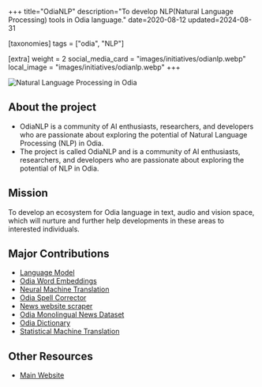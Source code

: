 +++
title="OdiaNLP"
description="To develop NLP(Natural Language Processing) tools in Odia language."
date=2020-08-12
updated=2024-08-31

[taxonomies]
tags = ["odia", "NLP"]

[extra]
weight = 2
social_media_card = "images/initiatives/odianlp.webp"
local_image = "images/initiatives/odianlp.webp"
+++

![Natural Language Processing in Odia](/images/initiatives/odianlp.webp)

## About the project

- OdiaNLP is a community of AI enthusiasts, researchers, and developers who are passionate about exploring the potential of Natural Language Processing (NLP) in Odia.
- The project is called OdiaNLP and is a community of AI enthusiasts, researchers, and developers who are passionate about exploring the potential of NLP in Odia.

## Mission

To develop an ecosystem for Odia language in text, audio and vision space, which will nurture and further help developments in these areas to interested individuals.

## Major Contributions

- [Language Model](https://github.com/OdiaNLP/language-modeling)
- [Odia Word Embeddings](https://github.com/OdiaNLP/word-embeddings)
- [Neural Machine Translation](https://github.com/OdiaNLP/NMT)
- [Odia Spell Corrector](https://github.com/OdiaNLP/spelling-correction)
- [News website scraper](https://github.com/OdiaNLP/DataScraper)
- [Odia Monolingual News Dataset](https://www.kaggle.com/datasets/soumendrak/odiamonolingualnewscorpus)
- [Odia Dictionary](https://github.com/OdiaNLP/dictionary)
- [Statistical Machine Translation](https://github.com/OdiaNLP/SMT)

## Other Resources

- [Main Website](https://odianlp.github.io/)
